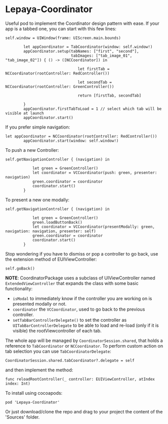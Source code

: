 # Lepaya-Coordinator

Useful pod to implement the Coordinator design pattern with ease. If your app is a tabbed one, you can start with this few lines:

```
self.window = UIWindow(frame: UIScreen.main.bounds)
        
        let appCoordinator = TabCoordinator(window: self.window!)
        appCoordinator.setup(tabNames: ["first", "second"],
                             tabImages: ["tab_image_01", "tab_image_02"]) { () -> ([NCCoordinator]) in
                                
                                let firstTab = NCCoordinator(rootController: RedController())
                                
                                let secondTab = NCCoordinator(rootController: GreenController())
                                
                                return [firstTab, secondTab]
                                
        }
        appCoordinator.firstTabToLoad = 1 // select which tab will be visible at launch
        appCoordinator.start()
```

If you prefer simple navigation:

```
let appCoordinator = NCCoordinator(rootController: RedController())
        appCoordinator.start(window: self.window!)
```

To push a new Controller:

```
self.getNavigationController { (navigation) in
            
            let green = GreenController()
            let coordinator = VCCoordinator(push: green, presenter: navigation)
            green.coordinator = coordinator
            coordinator.start()
        }
```

To present a new one modally:

```
self.getNavigationController { (navigation) in
            
            let green = GreenController()
            green.loadButtonBack()
            let coordinator = VCCoordinator(presentModally: green, navigation: navigation, presenter: self)
            green.coordinator = coordinator
            coordinator.start()
        }
```

Stop wondering if you have to dismiss or pop a controller to go back, use the extension method of EUIViewController:

```
self.goBack()
```

**NOTE**: CoordinatorPackage uses a subclass of UIViewController named `ExtendedViewController` that expands the class with some basic functionality:

* `isModal` to immediately know if the controller you are working on is presented modally or not.
* `coordinator` the `VCCoordinator`, used to go back to the previous controller.
*  `setTabBarControllerDelegate()` to set the controller as `UITabBarControllerDelegate` to be able to load and re-load (only if it is visible) the rootViewcontroller of each tab.

The whole app will be managed by `CoordinatorSession.shared`, that holds a reference to `TabCoordinator` or `NCCoordinator`. To perform custom action on tab selection you can use `TabCoordinatorDelegate`:

```
CoordinatorSession.shared.tabCoordinator?.delegate = self
```

and then implement the method:

```
func reloadRootController(_ controller: EUIViewController, atIndex index: Int)
```

To install using cocoapods:
```
pod 'Lepaya-Coordinator'
```
Or just download/clone the repo and drag to your project the content of the 'Sources' folder.
